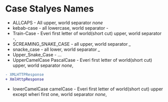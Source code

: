Case Stalyes Names
==================
* ALLCAPS - All upper, world separator *none*
* kebab-case - all lowercase, world separator *-*
* Train-Case - Everi first letter of world(short cut) upper, world separator *-*,
* SCREAMING_SNAKE_CASE - all upper, world separator *_*
* snacke_case - all lower, world separator *_*
* Upper_Snake_Case - ...
* UpperCamelCase PascalCase - Everi first letter of world(short cut) upper, world separator *none*,  
``` diff
- XMLHTTPResponse 
+ XmlHttpResponse
```

* lowerCamelCase camelCase - Everi first letter of world(short cut) upper except wheri first one, world separator *none*,  
